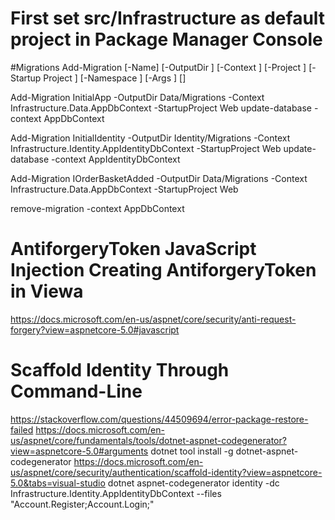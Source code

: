 # First set src/Infrastructure as default project in Package Manager Console

#Migrations
 Add-Migration [-Name] <String> [-OutputDir <String>] [-Context <String>] [-Project <String>] [-Startup
    Project <String>] [-Namespace <String>] [-Args <String>] [<CommonParameters>]
    
Add-Migration InitialApp -OutputDir Data/Migrations -Context Infrastructure.Data.AppDbContext -StartupProject Web
update-database -context AppDbContext

Add-Migration InitialIdentity -OutputDir Identity/Migrations -Context Infrastructure.Identity.AppIdentityDbContext -StartupProject Web
update-database -context AppIdentityDbContext


Add-Migration IOrderBasketAdded -OutputDir Data/Migrations -Context Infrastructure.Data.AppDbContext -StartupProject Web

remove-migration -context AppDbContext

# AntiforgeryToken JavaScript Injection Creating AntiforgeryToken in Viewa
https://docs.microsoft.com/en-us/aspnet/core/security/anti-request-forgery?view=aspnetcore-5.0#javascript

# Scaffold Identity Through Command-Line
https://stackoverflow.com/questions/44509694/error-package-restore-failed
https://docs.microsoft.com/en-us/aspnet/core/fundamentals/tools/dotnet-aspnet-codegenerator?view=aspnetcore-5.0#arguments
dotnet tool install -g dotnet-aspnet-codegenerator
https://docs.microsoft.com/en-us/aspnet/core/security/authentication/scaffold-identity?view=aspnetcore-5.0&tabs=visual-studio
dotnet aspnet-codegenerator identity -dc Infrastructure.Identity.AppIdentityDbContext --files "Account.Register;Account.Login;"
